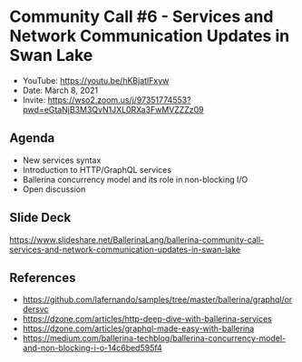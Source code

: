 # Community Call #6 - Services and Network Communication Updates in Swan Lake

- YouTube: https://youtu.be/hKBjatIFxyw
- Date: March 8, 2021
- Invite: https://wso2.zoom.us/j/97351774553?pwd=eGtaNjB3M3QvN1JXL0RXa3FwMVZZZz09

## Agenda

- New services syntax
- Introduction to HTTP/GraphQL services
- Ballerina concurrency model and its role in non-blocking I/O
- Open discussion

## Slide Deck

https://www.slideshare.net/BallerinaLang/ballerina-community-call-services-and-network-communication-updates-in-swan-lake

## References

- https://github.com/lafernando/samples/tree/master/ballerina/graphql/ordersvc
- https://dzone.com/articles/http-deep-dive-with-ballerina-services
- https://dzone.com/articles/graphql-made-easy-with-ballerina
- https://medium.com/ballerina-techblog/ballerina-concurrency-model-and-non-blocking-i-o-14c6bed595f4
